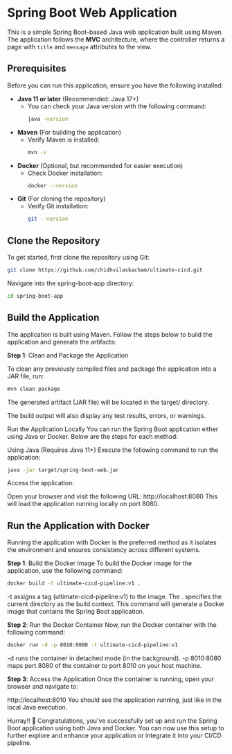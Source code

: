 # Spring Boot Web Application

This is a simple Spring Boot-based Java web application built using Maven. The application follows the **MVC** architecture, where the controller returns a page with `title` and `message` attributes to the view.

## Prerequisites

Before you can run this application, ensure you have the following installed:

- **Java 11 or later** (Recommended: Java 17+)
  - You can check your Java version with the following command:
    ```bash
    java -version
    ```
- **Maven** (For building the application)
  - Verify Maven is installed:
    ```bash
    mvn -v
    ```
- **Docker** (Optional, but recommended for easier execution)
  - Check Docker installation:
    ```bash
    docker --version
    ```
- **Git** (For cloning the repository)
  - Verify Git installation:
    ```bash
    git --version
    ```

## Clone the Repository

To get started, first clone the repository using Git:

```bash
git clone https://github.com/chidhvilaskacham/ultimate-cicd.git
```

Navigate into the spring-boot-app directory:

```bash
cd spring-boot-app
```
## Build the Application
The application is built using Maven. Follow the steps below to build the application and generate the artifacts:

**Step 1**: Clean and Package the Application

To clean any previously compiled files and package the application into a JAR file, run:

```bash
mvn clean package
```
The generated artifact (JAR file) will be located in the target/ directory.

The build output will also display any test results, errors, or warnings.

Run the Application Locally
You can run the Spring Boot application either using Java or Docker. Below are the steps for each method:

Using Java (Requires Java 11+)
Execute the following command to run the application:

```bash
java -jar target/spring-boot-web.jar
```
Access the application:

Open your browser and visit the following URL:
http://localhost:8080
This will load the application running locally on port 8080.

## Run the Application with Docker
Running the application with Docker is the preferred method as it isolates the environment and ensures consistency across different systems.

**Step 1**: Build the Docker Image
To build the Docker image for the application, use the following command:

```bash
docker build -t ultimate-cicd-pipeline:v1 .
```
-t assigns a tag (ultimate-cicd-pipeline:v1) to the image.
The . specifies the current directory as the build context.
This command will generate a Docker image that contains the Spring Boot application.

**Step 2**: Run the Docker Container
Now, run the Docker container with the following command:

```bash
docker run -d -p 8010:8080 -t ultimate-cicd-pipeline:v1
```
-d runs the container in detached mode (in the background).
-p 8010:8080 maps port 8080 of the container to port 8010 on your host machine.

**Step 3**: Access the Application
Once the container is running, open your browser and navigate to:

http://localhost:8010
You should see the application running, just like in the local Java execution.

Hurray!! 🎉
Congratulations, you've successfully set up and run the Spring Boot application using both Java and Docker. You can now use this setup to further explore and enhance your application or integrate it into your CI/CD pipeline.
